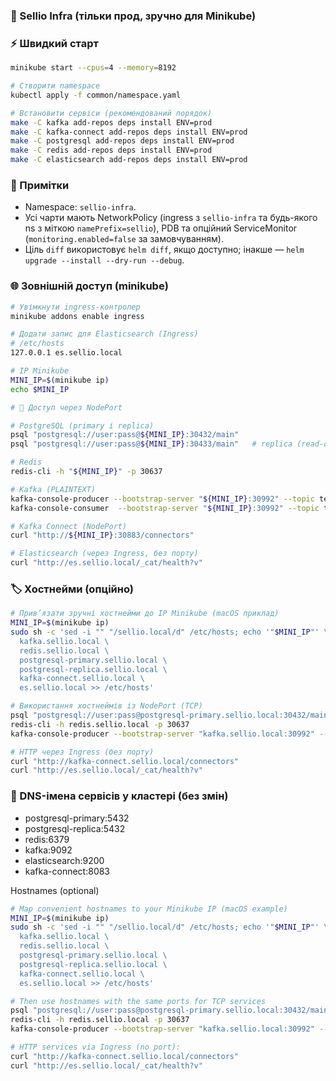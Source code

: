 ### 🚀 Sellio Infra (тільки прод, зручно для Minikube)

### ⚡ Швидкий старт

```bash
minikube start --cpus=4 --memory=8192

# Створити namespace
kubectl apply -f common/namespace.yaml

# Встановити сервіси (рекомендований порядок)
make -C kafka add-repos deps install ENV=prod
make -C kafka-connect add-repos deps install ENV=prod
make -C postgresql add-repos deps install ENV=prod
make -C redis add-repos deps install ENV=prod
make -C elasticsearch add-repos deps install ENV=prod
```

### 📝 Примітки

- Namespace: `sellio-infra`.
- Усі чарти мають NetworkPolicy (ingress з `sellio-infra` та будь-якого ns з міткою `namePrefix=sellio`), PDB та опційний ServiceMonitor (`monitoring.enabled=false` за замовчуванням).
- Ціль `diff` використовує `helm diff`, якщо доступно; інакше — `helm upgrade --install --dry-run --debug`.

### 🌐 Зовнішній доступ (minikube)

```bash
# Увімкнути ingress-контролер
minikube addons enable ingress

# Додати запис для Elasticsearch (Ingress)
# /etc/hosts
127.0.0.1 es.sellio.local

# IP Minikube
MINI_IP=$(minikube ip)
echo $MINI_IP

# 🔌 Доступ через NodePort

# PostgreSQL (primary і replica)
psql "postgresql://user:pass@${MINI_IP}:30432/main"
psql "postgresql://user:pass@${MINI_IP}:30433/main"   # replica (read-only)

# Redis
redis-cli -h "${MINI_IP}" -p 30637

# Kafka (PLAINTEXT)
kafka-console-producer --bootstrap-server "${MINI_IP}:30992" --topic test
kafka-console-consumer  --bootstrap-server "${MINI_IP}:30992" --topic test --from-beginning

# Kafka Connect (NodePort)
curl "http://${MINI_IP}:30883/connectors"

# Elasticsearch (через Ingress, без порту)
curl "http://es.sellio.local/_cat/health?v"
```

### 🏷️ Хостнейми (опційно)

```bash
# Прив’язати зручні хостнейми до IP Minikube (macOS приклад)
MINI_IP=$(minikube ip)
sudo sh -c 'sed -i "" "/sellio.local/d" /etc/hosts; echo '"$MINI_IP"' \
  kafka.sellio.local \
  redis.sellio.local \
  postgresql-primary.sellio.local \
  postgresql-replica.sellio.local \
  kafka-connect.sellio.local \
  es.sellio.local >> /etc/hosts'

# Використання хостнеймів із NodePort (TCP)
psql "postgresql://user:pass@postgresql-primary.sellio.local:30432/main"
redis-cli -h redis.sellio.local -p 30637
kafka-console-producer --bootstrap-server "kafka.sellio.local:30992" --topic test

# HTTP через Ingress (без порту)
curl "http://kafka-connect.sellio.local/connectors"
curl "http://es.sellio.local/_cat/health?v"
```

### 🧭 DNS-імена сервісів у кластері (без змін)

- postgresql-primary:5432
- postgresql-replica:5432
- redis:6379
- kafka:9092
- elasticsearch:9200
- kafka-connect:8083

Hostnames (optional)

```bash
# Map convenient hostnames to your Minikube IP (macOS example)
MINI_IP=$(minikube ip)
sudo sh -c 'sed -i "" "/sellio.local/d" /etc/hosts; echo '"$MINI_IP"' \
  kafka.sellio.local \
  redis.sellio.local \
  postgresql-primary.sellio.local \
  postgresql-replica.sellio.local \
  kafka-connect.sellio.local \
  es.sellio.local >> /etc/hosts'

# Then use hostnames with the same ports for TCP services
psql "postgresql://user:pass@postgresql-primary.sellio.local:30432/main"
redis-cli -h redis.sellio.local -p 30637
kafka-console-producer --bootstrap-server "kafka.sellio.local:30992" --topic test

# HTTP services via Ingress (no port):
curl "http://kafka-connect.sellio.local/connectors"
curl "http://es.sellio.local/_cat/health?v"
```


